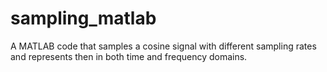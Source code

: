 # sampling_matlab
A MATLAB code that samples a cosine signal with different sampling rates and represents then in both time and frequency domains.
